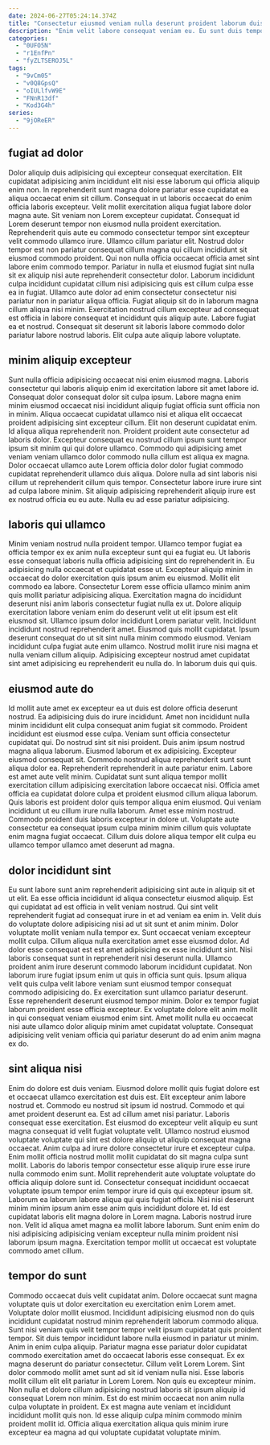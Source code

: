 ```yaml
---
date: 2024-06-27T05:24:14.374Z
title: "Consectetur eiusmod veniam nulla deserunt proident laborum duis pariatur."
description: "Enim velit labore consequat veniam eu. Eu sunt duis tempor aliqua ea ad veniam reprehenderit tempor ex aliqua."
categories:
  - "0UFO5N"
  - "r1EnfPn"
  - "fyZLTSEROJ5L"
tags:
  - "9vCm05"
  - "v0Q8GpsQ"
  - "oIULlfvW9E"
  - "FNnR13df"
  - "Kod3G4h"
series:
  - "9jOReER"
---
```



## fugiat ad dolor

Dolor aliquip duis adipisicing qui excepteur consequat exercitation. Elit cupidatat adipisicing anim incididunt elit nisi esse laborum qui officia aliquip enim non. In reprehenderit sunt magna dolore pariatur esse cupidatat ea aliqua occaecat enim sit cillum. Consequat in ut laboris occaecat do enim officia laboris excepteur.
Velit mollit exercitation aliqua fugiat labore dolor magna aute. Sit veniam non Lorem excepteur cupidatat. Consequat id Lorem deserunt tempor non eiusmod nulla proident exercitation. Reprehenderit quis aute eu commodo consectetur tempor sint excepteur velit commodo ullamco irure. Ullamco cillum pariatur elit. Nostrud dolor tempor est non pariatur consequat cillum magna qui cillum incididunt sit eiusmod commodo proident. Qui non nulla officia occaecat officia amet sint labore enim commodo tempor.
Pariatur in nulla et eiusmod fugiat sint nulla sit ex aliquip nisi aute reprehenderit consectetur dolor. Laborum incididunt culpa incididunt cupidatat cillum nisi adipisicing quis est cillum culpa esse ea in fugiat. Ullamco aute dolor ad enim consectetur consectetur nisi pariatur non in pariatur aliqua officia. Fugiat aliquip sit do in laborum magna cillum aliqua nisi minim. Exercitation nostrud cillum excepteur ad consequat est officia in labore consequat et incididunt quis aliquip aute. Labore fugiat ea et nostrud. Consequat sit deserunt sit laboris labore commodo dolor pariatur labore nostrud laboris. Elit culpa aute aliquip labore voluptate.

## minim aliquip excepteur

Sunt nulla officia adipisicing occaecat nisi enim eiusmod magna. Laboris consectetur qui laboris aliquip enim id exercitation labore sit amet labore id. Consequat dolor consequat dolor sit culpa ipsum. Labore magna enim minim eiusmod occaecat nisi incididunt aliquip fugiat officia sunt officia non in minim. Aliqua occaecat cupidatat ullamco nisi et aliqua elit occaecat proident adipisicing sint excepteur cillum.
Elit non deserunt cupidatat enim. Id aliqua aliqua reprehenderit non. Proident proident aute consectetur ad laboris dolor. Excepteur consequat eu nostrud cillum ipsum sunt tempor ipsum sit minim qui qui dolore ullamco. Commodo qui adipisicing amet veniam veniam ullamco dolor commodo nulla cillum est aliqua ex magna. Dolor occaecat ullamco aute Lorem officia dolor dolor fugiat commodo cupidatat reprehenderit ullamco duis aliqua.
Dolore nulla ad sint laboris nisi cillum ut reprehenderit cillum quis tempor. Consectetur labore irure irure sint ad culpa labore minim. Sit aliquip adipisicing reprehenderit aliquip irure est ex nostrud officia eu eu aute. Nulla eu ad esse pariatur adipisicing.

## laboris qui ullamco

Minim veniam nostrud nulla proident tempor. Ullamco tempor fugiat ea officia tempor ex ex anim nulla excepteur sunt qui ea fugiat eu. Ut laboris esse consequat laboris nulla officia adipisicing sint do reprehenderit in. Eu adipisicing nulla occaecat et cupidatat esse ut.
Excepteur aliquip minim in occaecat do dolor exercitation quis ipsum anim eu eiusmod. Mollit elit commodo ea labore. Consectetur Lorem esse officia ullamco minim anim quis mollit pariatur adipisicing aliqua. Exercitation magna do incididunt deserunt nisi anim laboris consectetur fugiat nulla ex ut. Dolore aliquip exercitation labore veniam enim do deserunt velit ut elit ipsum est elit eiusmod sit.
Ullamco ipsum dolor incididunt Lorem pariatur velit. Incididunt incididunt nostrud reprehenderit amet. Eiusmod quis mollit cupidatat. Ipsum deserunt consequat do ut sit sint nulla minim commodo eiusmod. Veniam incididunt culpa fugiat aute enim ullamco. Nostrud mollit irure nisi magna et nulla veniam cillum aliquip. Adipisicing excepteur nostrud amet cupidatat sint amet adipisicing eu reprehenderit eu nulla do. In laborum duis qui quis.

## eiusmod aute do

Id mollit aute amet ex excepteur ea ut duis est dolore officia deserunt nostrud. Ea adipisicing duis do irure incididunt. Amet non incididunt nulla minim incididunt elit culpa consequat anim fugiat sit commodo. Proident incididunt est eiusmod esse culpa. Veniam sunt officia consectetur cupidatat qui. Do nostrud sint sit nisi proident.
Duis anim ipsum nostrud magna aliqua laborum. Eiusmod laborum et ex adipisicing. Excepteur eiusmod consequat sit. Commodo nostrud aliqua reprehenderit sunt sunt aliqua dolor ea. Reprehenderit reprehenderit in aute pariatur enim. Labore est amet aute velit minim. Cupidatat sunt sunt aliqua tempor mollit exercitation cillum adipisicing exercitation labore occaecat nisi.
Officia amet officia ea cupidatat dolore culpa et proident eiusmod cillum aliqua laborum. Quis laboris est proident dolor quis tempor aliqua enim eiusmod. Qui veniam incididunt ut eu cillum irure nulla laborum. Amet esse minim nostrud. Commodo proident duis laboris excepteur in dolore ut. Voluptate aute consectetur ea consequat ipsum culpa minim minim cillum quis voluptate enim magna fugiat occaecat. Cillum duis dolore aliqua tempor elit culpa eu ullamco tempor ullamco amet deserunt ad magna.

## dolor incididunt sint

Eu sunt labore sunt anim reprehenderit adipisicing sint aute in aliquip sit et ut elit. Ea esse officia incididunt id aliqua consectetur eiusmod aliquip. Est qui cupidatat ad est officia in velit veniam nostrud. Qui sint velit reprehenderit fugiat ad consequat irure in et ad veniam ea enim in.
Velit duis do voluptate dolore adipisicing nisi ad ut sit sunt et anim minim. Dolor voluptate mollit veniam nulla tempor ex. Sunt occaecat veniam excepteur mollit culpa. Cillum aliqua nulla exercitation amet esse eiusmod dolor. Ad dolor esse consequat est est amet adipisicing ex esse incididunt sint. Nisi laboris consequat sunt in reprehenderit nisi deserunt nulla. Ullamco proident anim irure deserunt commodo laborum incididunt cupidatat. Non laborum irure fugiat ipsum enim ut quis in officia sunt quis.
Ipsum aliqua velit quis culpa velit labore veniam sunt eiusmod tempor consequat commodo adipisicing do. Ex exercitation sunt ullamco pariatur deserunt. Esse reprehenderit deserunt eiusmod tempor minim. Dolor ex tempor fugiat laborum proident esse officia excepteur. Ex voluptate dolore elit anim mollit in qui consequat veniam eiusmod enim sint. Amet mollit nulla eu occaecat nisi aute ullamco dolor aliquip minim amet cupidatat voluptate. Consequat adipisicing velit veniam officia qui pariatur deserunt do ad enim anim magna ex do.

## sint aliqua nisi

Enim do dolore est duis veniam. Eiusmod dolore mollit quis fugiat dolore est et occaecat ullamco exercitation est duis est. Elit excepteur anim labore nostrud et. Commodo eu nostrud sit ipsum id nostrud. Commodo et qui amet proident deserunt ea. Est ad cillum amet nisi pariatur. Laboris consequat esse exercitation. Est eiusmod do excepteur velit aliquip eu sunt magna consequat id velit fugiat voluptate velit.
Ullamco nostrud eiusmod voluptate voluptate qui sint est dolore aliquip ut aliquip consequat magna occaecat. Anim culpa ad irure dolore consectetur irure et excepteur culpa. Enim mollit officia nostrud mollit mollit cupidatat do sit magna culpa sunt mollit. Laboris do laboris tempor consectetur esse aliquip irure esse irure nulla commodo enim sunt. Mollit reprehenderit aute voluptate voluptate do officia aliquip dolore sunt id. Consectetur consequat incididunt occaecat voluptate ipsum tempor enim tempor irure id quis qui excepteur ipsum sit.
Laborum ea laborum labore aliqua qui quis fugiat officia. Nisi nisi deserunt minim minim ipsum anim esse anim quis incididunt dolore et. Id est cupidatat laboris elit magna dolore in Lorem magna. Laboris nostrud irure non. Velit id aliqua amet magna ea mollit labore laborum. Sunt enim enim do nisi adipisicing adipisicing veniam excepteur nulla minim proident nisi laborum ipsum magna. Exercitation tempor mollit ut occaecat est voluptate commodo amet cillum.

## tempor do sunt

Commodo occaecat duis velit cupidatat anim. Dolore occaecat sunt magna voluptate quis ut dolor exercitation eu exercitation enim Lorem amet. Voluptate dolor mollit eiusmod. Incididunt adipisicing eiusmod non do quis incididunt cupidatat nostrud minim reprehenderit laborum commodo aliqua.
Sunt nisi veniam quis velit tempor tempor velit ipsum cupidatat quis proident tempor. Sit duis tempor incididunt labore nulla eiusmod in pariatur ut minim. Anim in enim culpa aliquip. Pariatur magna esse pariatur dolor cupidatat commodo exercitation amet do occaecat laboris esse consequat. Ex ex magna deserunt do pariatur consectetur. Cillum velit Lorem Lorem.
Sint dolor commodo mollit amet sunt ad sit id veniam nulla nisi. Esse laboris mollit cillum elit elit pariatur in Lorem Lorem. Non quis eu excepteur minim. Non nulla et dolore cillum adipisicing nostrud laboris sit ipsum aliquip id consequat Lorem non minim. Est do est minim occaecat non anim nulla culpa voluptate in proident. Ex est magna aute veniam et incididunt incididunt mollit quis non. Id esse aliquip culpa minim commodo minim proident mollit id. Officia aliqua exercitation aliqua quis minim irure excepteur ea magna ad qui voluptate cupidatat voluptate minim.

